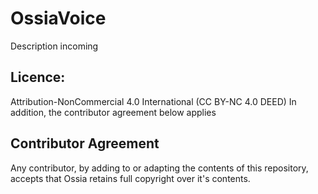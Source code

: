 # OssiaVoice
Description incoming

## Licence: 
  Attribution-NonCommercial 4.0 International (CC BY-NC 4.0 DEED)
  In addition, the contributor agreement below applies

## Contributor Agreement
  Any contributor, by adding to or adapting the contents of this repository, accepts that Ossia retains full copyright over it's contents.

